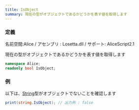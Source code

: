 ```yaml
---
title: IsObject
summary: 現在の型がオブジェクトであるかどうかを表す値を取得します
---
```

### 定義
名前空間:Alice / アセンブリ : Losetta.dll / サポート: AliceScript2.1

現在の型がオブジェクトであるかどうかを表す値を取得します

```cs title="AliceScript"
namespace Alice;
readonly bool IsObject;
```

### 例
以下は、[String](../../string/index.md)型がオブジェクトでないことを確認します

```cs title="AliceScript"
print(string.IsObject); // 出力例 : false
```
